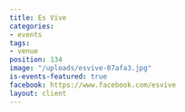 ```yaml
---
title: Es Vive
categories:
- events
tags:
- venue
position: 134
image: "/uploads/esvive-07afa3.jpg"
is-events-featured: true
facebook: https://www.facebook.com/esvive
layout: client
---
```


